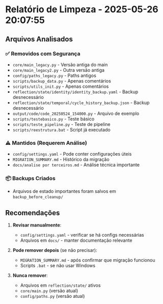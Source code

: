 # Relatório de Limpeza - 2025-05-26 20:07:55

## Arquivos Analisados

### ✅ Removidos com Segurança
- `core/main_legacy.py` - Versão antiga do main
- `core/main_legacy2.py` - Outra versão antiga  
- `config/paths_legacy.py` - Paths antigos
- `scripts/backup_data.py` - Apenas comentários
- `scripts/utils_init.py` - Apenas comentários
- `reflection/state/identity/identity_backup.yaml` - Backup desnecessário
- `reflection/state/temporal/cycle_history_backup.json` - Backup desnecessário
- `output/code/code_20250524_154000.py` - Arquivo de exemplo
- `scripts/testebasico.py` - Teste básico
- `scripts/teste_pipeline.py` - Teste de pipeline
- `scripts/reestrutura.bat` - Script já executado

### ⚠️ Mantidos (Requerem Análise)
- `config/settings.yaml` - Pode conter configurações úteis
- `MIGRATION_SUMMARY.md` - Histórico da migração
- `docs/analise por terceiros.md` - Análise técnica importante

### 📦 Backups Criados
- Arquivos de estado importantes foram salvos em `backup_before_cleanup/`

## Recomendações

1. **Revisar manualmente**:
   - `config/settings.yaml` - verificar se há configs necessárias
   - Arquivos em `docs/` - manter documentação relevante

2. **Pode remover depois** (se não precisar):
   - `MIGRATION_SUMMARY.md` - após confirmar que migração funcionou
   - Scripts `.bat` - se não usar Windows

3. **Nunca remover**:
   - Arquivos em `reflection/state/` ativos
   - `core/main.py` (versão atual)
   - `config/paths.py` (versão atual)
